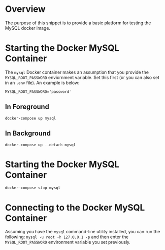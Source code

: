 # Overview

The purpose of this snippet is to provide a basic platform for testing the MySQL docker image.

# Starting the Docker MySQL Container

The `mysql` Docker container makes an assumption that you provide the `MYSQL_ROOT_PASSWORD` enviornment variable. Set this first (or you can also set in an `.env` file). An example is below:

`MYSQL_ROOT_PASSWORD='password'`

## In Foreground

`docker-compose up mysql`

## In Background

`docker-compose up --detach mysql`

# Starting the Docker MySQL Container

`docker-compose stop mysql`

# Connecting to the Docker MySQL Container

Assuming you have the `mysql` command-line utility installed, you can run the following: `mysql -u root -h 127.0.0.1 -p` and then enter the `MYSQL_ROOT_PASSWORD` environment variable you set previously.
